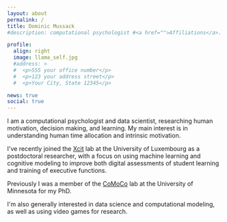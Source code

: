 ```yaml
---
layout: about
permalink: /
title: Dominic Mussack
#description: computational psychologist #<a href="">Affiliations</a>. Address. Contacts. Moto. Etc.

profile:
  align: right
  image: llama_self.jpg
  #address: >
  #  <p>555 your office number</p>
  #  <p>123 your address street</p>
  #  <p>Your City, State 12345</p>

news: true
social: true
---
```


I am a computational psychologist and data scientist, researching human motivation, decision making, and learning. My main interest is in understanding human time allocation and intrinsic motivation.

I've recently joined the [Xcit](http://www.xcit.org) lab at the University of Luxembourg as a postdoctoral researcher, with a focus on using machine learning and cognitive modeling to improve both digital assessments of student learning and training of executive functions.

Previously I was a member of the [CoMoCo](http://schraterlab.umn.edu/) lab at the University of Minnesota for my PhD.

I'm also generally interested in data science and computational modeling, as well as using video games for research.

